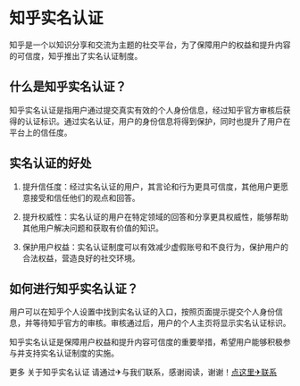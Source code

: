# 知乎实名认证

知乎是一个以知识分享和交流为主题的社交平台，为了保障用户的权益和提升内容的可信度，知乎推出了实名认证制度。

## 什么是知乎实名认证？

知乎实名认证是指用户通过提交真实有效的个人身份信息，经过知乎官方审核后获得的认证标识。通过实名认证，用户的身份信息将得到保护，同时也提升了用户在平台上的信任度。

## 实名认证的好处

1. 提升信任度：经过实名认证的用户，其言论和行为更具可信度，其他用户更愿意接受和信任他们的观点和回答。

2. 提升权威性：实名认证的用户在特定领域的回答和分享更具权威性，能够帮助其他用户解决问题和获取有价值的知识。

3. 保护用户权益：实名认证制度可以有效减少虚假账号和不良行为，保护用户的合法权益，营造良好的社交环境。

## 如何进行知乎实名认证？

用户可以在知乎个人设置中找到实名认证的入口，按照页面提示提交个人身份信息，并等待知乎官方的审核。审核通过后，用户的个人主页将显示实名认证标识。

知乎实名认证是保障用户权益和提升内容可信度的重要举措，希望用户能够积极参与并支持实名认证制度的实施。

更多 关于知乎实名认证 请通过✈与我们联系，感谢阅读，谢谢！[点这里✈联系](https://d.k02.cc)